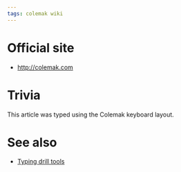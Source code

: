 ```yaml
---
tags: colemak wiki
---
```


# Official site

-   <http://colemak.com>

# Trivia

This article was typed using the Colemak keyboard layout.

# See also

-   [Typing drill tools](/wiki/Typing_drill_tools)
